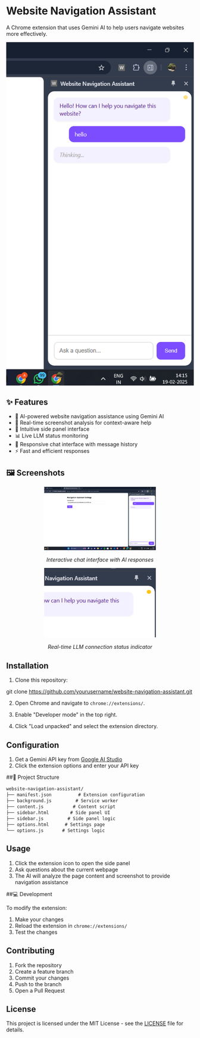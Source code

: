 # Website Navigation Assistant

A Chrome extension that uses Gemini AI to help users navigate websites more effectively.

<div align="center">
  <img src="images/Screenshot 2025-02-19 141516.png"alt="Side Panel Demo" width="800"/>
</div>

## ✨ Features

- 🤖 AI-powered website navigation assistance using Gemini AI
- 📸 Real-time screenshot analysis for context-aware help
- 🎯 Intuitive side panel interface
- 📊 Live LLM status monitoring
- 💬 Responsive chat interface with message history
- ⚡ Fast and efficient responses

## 🖼️ Screenshots

<div align="center">
  <img src="images/Screenshot 2025-02-19 141500.png" alt="Chat Interface" width="300"/>
  <p><em>Interactive chat interface with AI responses</em></p>
</div>

<div align="center">
  <img src="images/Screenshot 2025-02-20 112401.png" alt="Status Indicator" width="300"/>
  <p><em>Real-time LLM connection status indicator</em></p>
</div>


## Installation

1. Clone this repository:

git clone https://github.com/yourusername/website-navigation-assistant.git

2. Open Chrome and navigate to `chrome://extensions/`.

3. Enable "Developer mode" in the top right.

4. Click "Load unpacked" and select the extension directory.

## Configuration

1. Get a Gemini API key from [Google AI Studio](https://makersuite.google.com/app/apikey)
2. Click the extension options and enter your API key

##📁 Project Structure

```
website-navigation-assistant/
├── manifest.json          # Extension configuration
├── background.js         # Service worker
├── content.js           # Content script
├── sidebar.html        # Side panel UI
├── sidebar.js         # Side panel logic
├── options.html      # Settings page
└── options.js       # Settings logic
```

## Usage

1. Click the extension icon to open the side panel
2. Ask questions about the current webpage
3. The AI will analyze the page content and screenshot to provide navigation assistance

##💻 Development


To modify the extension:

1. Make your changes
2. Reload the extension in `chrome://extensions/`
3. Test the changes

## Contributing

1. Fork the repository
2. Create a feature branch
3. Commit your changes
4. Push to the branch
5. Open a Pull Request

## License

This project is licensed under the MIT License - see the [LICENSE](LICENSE) file for details.


